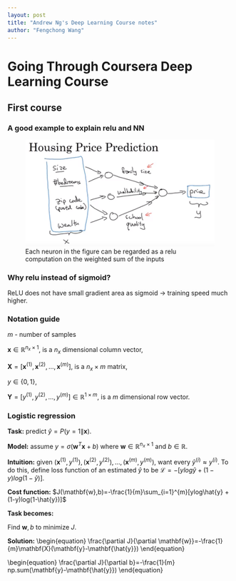 ```yaml
---
layout: post
title: "Andrew Ng's Deep Learning Course notes"
author: "Fengchong Wang"
---
```

# Going Through Coursera Deep Learning Course
## First course
### A good example to explain relu and NN
<figure class="image"><img src="images/blog/nn_explanation.png" alt="{{}}"><figcaption>Each neuron in the figure can be regarded as a relu computation on the weighted sum of the inputs</figcaption></figure>

### Why relu instead of sigmoid?
ReLU does not have small gradient area as sigmoid &rarr; training speed much higher.

### Notation guide
$m$ - number of samples

$\mathbf{x}\in \mathbb{R}^{n_x\times 1}$, is a $n_x$ dimensional column vector,

$\mathbf{X}=[\mathbf{x}^{(1)}, \mathbf{x}^{(2)}, ..., \mathbf{x}^{(m)}]$, is a $n_x\times m$ matrix,

$y\in \{0, 1\}$,

$\mathbf{Y} = [y^{(1)},y^{(2)},...,y^{(m)}]\in \mathbb{R}^{1\times m}$, is a $m$ dimensional row vector.

### Logistic regression
**Task:** predict $\hat{y}=P(y=1\|\mathbf{x})$.

**Model:** assume $y=\sigma (\mathbf{w}^T\mathbf{x}+b)$ where $\mathbf{w}\in \mathbb{R}^{n_x\times 1}$ and $b\in \mathbb{R}$.

**Intuition:** given ${(\mathbf{x}^{(1)}, y^{(1)}),(\mathbf{x}^{(2)}, y^{(2)}),...,(\mathbf{x}^{(m)}, y^{(m)})}$, want every $\hat{y}^{(i)}\approx y^{(i)}$. To do this, define loss function of an estimated $\hat{y}$ to be $\mathcal{L}=-[ylog\hat{y} + (1-y)log(1-\hat{y})]$.

**Cost function:**
$J(\mathbf{w},b)=-\frac{1}{m}\sum_{i=1}^{m}[ylog\hat{y} + (1-y)log(1-\hat{y})]$

**Task becomes:**

Find $\mathbf{w},b$ to minimize $J$.

**Solution:**
\begin{equation}
\frac{\partial J}{\partial \mathbf{w}}=-\frac{1}{m}\mathbf{X}(\mathbf{y}-\mathbf{\hat{y}})
\end{equation}

\begin{equation}
\frac{\partial J}{\partial b}=-\frac{1}{m} np.sum(\mathbf{y}-\mathbf{\hat{y}})
\end{equation}
